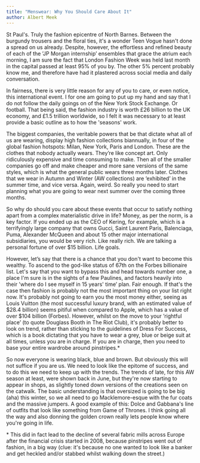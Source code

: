 ```yaml
---
title: "Menswear: Why You Should Care About It"
author: Albert Meek
---
```


St Paul's. Truly the fashion epicentre of North Barnes. Between the burgundy trousers and the floral ties, it's a wonder Teen Vogue hasn't done a spread on us already. Despite, however, the effortless and refined beauty of each of the ’JP Morgan internship’ ensembles that grace the atrium each morning, I am sure the fact that London Fashion Week was held last month in the capital passed at least 95% of you by. The other 5% percent probably know me, and therefore have had it plastered across social media and daily conversation.

In fairness, there is very little reason for any of you to care, or even notice, this international event. I for one am going to put up my hand and say that I do not follow the daily goings on of the New York Stock Exchange. Or football. That being said, the fashion industry is worth £26 billion to the UK economy, and £1.5 trillion worldwide, so I felt it was necessary to at least provide a basic outline as to how the 'seasons' work.

The biggest companies, the veritable powers that be that dictate what all of us are wearing, display high fashion collections biannually, in four of the global fashion hotspots: Milan, New York, Paris and London. These are the clothes that nobody actually wears. They’re like concept art. Only ridiculously expensive and time consuming to make. Then all of the smaller companies go off and make cheaper and more sane versions of the same styles, which is what the general public wears three months later. Clothes that we wear in Autumn and Winter (AW collections) are ‘exhibited’ in the summer time, and vice versa. Again, weird. So really you need to start planning what you are going to wear next summer over the coming three months.

So why do should you care about these events that occur to satisfy nothing apart from a complex materialistic drive in life? Money, as per the norm, is a key factor. If you ended up as the CEO of Kering, for example, which is a terrifyingly large company that owns Gucci, Saint Laurent Paris, Balenciaga, Puma, Alexander McQueen and about 15 other major international subsidiaries, you would be very rich. Like really rich. We are talking a personal fortune of over $15 billion. Life goals.

However, let’s say that there is a chance that you don't want to become this wealthy. To ascend to the god-like status of 67th on the Forbes billionaire list. Let's say that you want to bypass this and head towards number one, a place I'm sure is in the sights of a few Paulines, and factors heavily into their 'where do I see myself in 15 years' time’ plan. Fair  enough. If that's the case then fashion is probably not the most important thing on your list right now. It's probably not going to earn you the most money either, seeing as Louis Vuitton (the most successful luxury brand, with an estimated value of $28.4 billion) seems pitiful when compared to Apple, which has a value of over $104 billion (Forbes). However, whilst on the move to your ’rightful place’ (to quote Douglass Booth in The Riot Club), it's probably better to look on trend, rather than sticking to the guidelines of Dress For Success, which is a book dictating that you have to wear a grey, blue or beige suit at all times, unless you are in charge. If you are in charge, then you need to base your entire wardrobe around pinstripes.*

So now everyone is wearing black, blue and brown. But obviously this will not suffice if you are us. We need to look like the epitome of success, and to do this we need to keep up with the trends. The trends of late, for this AW season at least, were shown back in June, but they're now starting to appear in shops, as slightly toned down versions of the creations seen on the catwalk. The basic understanding is that oversized is going to be big (aha) this winter, so we all need to go Macklemore-esque with the fur coats and the massive jumpers. A good example of this: Dolce and Gabbana's line of outfits that look like something from Game of Thrones. I think going all the way and also donning the golden crown really lets people know where you're going in life.

\* This did in fact lead to the decline of several fabric mills across Europe after the financial crisis started in 2008, because pinstripes went out of fashion, in a big way (clue: it's because no one wanted to look like a banker and get heckled and/or stabbed whilst walking down the street.)
